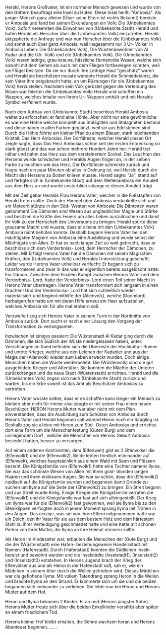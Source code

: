 Herald, Herons Großvater, Ist ein normaler Mensch gewesen und wurde von den Göttern beauftragt eine Insel zu Hüten.
Diese Insel heißt: "Ambosia".
Als junger Mensch ganz alleine (Über seine Eltern ist nichts Bekannt) bereiste er Ambosia
und fand bei seinen Erkundungen ein Volk: Die (Unbekanntes Volk).
Sofort vereehrten die Einwohner von (Unbekannte Stadt) Herald und baten Herald als Herscher über die (Unbekanntes Volk) einzutreten.
Herald aktzeptierte die Anfrage und war nun Herscher über die (Unbekanntes Volk) und somit auch über ganz Ambosia, weil insgesammt nur
3 Ur- Völker in Ambosia Leben: Die (Unbekanntes Volk), Die Wüstenbewohner von Al Kadar und die (Ur- Volk) und die (Unbekanntes Volk).
Die (Unbekanntes Volk) waren ledrige, grau-braune, hässliche Humanoide Wesen, welche sich sowohl mit dem Gehen als auch mit dem Fliegen
fortbewegen konnten, weil sie Flügel besitzen. Da sie nur durch ihre Ledrige Haut "geschütz" waren und Herald sie beschützen musste
wendete Herald die Schmiedekunst, die sein Vater ihm beigebracht hatte, an um Rüstungen für die (Unbekanntes Volk) herzustellen.
Nachdem sein Volk gerüstet gegen die Verteidung des Bösen war feierten die (Unbekanntes Volk) Herald und schuffen ein Wappen, welches Inhalte von Ihrem
Ur- Wappen enthält und mit Heralds Symbol verfeinert wurde.

Nach dem Aufbau von (Unbekannte Stadt) beschloss Herald Ambosia weiter zu erforschen: er fand eine Höhle.
Aber nicht nur eine gewöhnliche: es war eine Höhle welche komplett aus Stalagtiten und Stalagmiten bestand und diese haben in allen Farben
geglänzt, weil sie aus Edelsteinen sind. Durch die Höhle führte ein kleiner Pfad zu einem Blauen, stark leuchtenden Kristall: Das Herz Ambosias.
Der Dorfälteste, welcher Herald diesen Ort zeigte sagte, dass Das Herz Ambosias schon seit der ersten Entdeckung so stark glänzt und das war schon mehrere Hundert Jahre her.
Herald trat näher und nahm das Herz aus dem versteinertem Sockel.
Das Leuchten des Herzens wurde schwächer und Heralds Augen fingen an, in der selben Farbe zu leuchten wie das Herz.
Der Dorfälteste schreckte zurück und fragte nach ein paar Minuten ob alles in Ordnung ist, weil Herald durch die Macht des Herzens zu Boden knieen musste.
Herald sagte: "Ja", stand auf und fertigte sich in (Unbekannte Stadt) auf dem Weltenamboss ein Amulett aus dem Herz an und wurde unsterblich
solange er dieses Amulett trägt.

Mit der Zeit gebar Heralds Frau Herons Vater, welcher in die Fußstapfen von Herald treten sollte.
Doch der Himmel über Ambosia verdunkelte sich und ein Meteorit stürzte in den Süd- Westen von Ambosia:
Die Dämonen waren gekommen!
Die Dämonen sind Wesen aus unglaublicher Magie und Stärke und besitzen die Kräfte des Feuers
um alles Leben auszulöschen und damit ihr  Volk zu der Herrschaft des Universums zu bringen.
Herald spürte diese grausame Macht und wusste, dass er alleine mit den (Unbekanntes Volk) Ambosia nicht behüten konnte.
Deshalb begann Herons Vater bei den mächtigsten Magiern von Ambosia eine Ausbildung und wurde selbst der Mächtigste von Allen.
Er hat es nach langer Zeit so weit gebracht, dass er beschloss sich dem Verderbniss- Lord, dem Herrscher der Dämonen, zu stellen.
Mit Erfolg! Herons Vater hat die Dämonen mit seinen Magischen Kräften, den (Unbekanntes Volk) und Heralds Unterstützung geschafft.
Leider wurde Herons Vater unheilbar verflucht: Er begann sich zu transformieren und zwar in das was er eigentlich bereits ausgelöscht hatte:
Ein Dämon. Zwischen dem Finalem Kampf zwischen Herons Vater und dem Verderbniss- Lord, hatte der Verderbniss- Lord einen Teil seiner Macht in Herons Vater übertragen.
Herons Vater transformiert sich langsam in einen Drachen!  Und der Verderbniss- Lord hat sich schließlich wieder materialisiert und beginnt mithilfe der (Alienvolk),
welche (Doomlord) herbeigerufen hatte um mit deren Hilfe erneut ein Heer aufzustellen, welches Ambosia ein für alle mal erobern soll.

Verzweifelt zog sich Herons Vater in seinem Turm in der Nordmitte von Ambosia zurück. Dort sucht er nach einer Lösung den Vorgang der Transformation zu verlangsamen.

Inzwischen ist einiges passiert: Die Wüstenstadt Al Kadar ging durch die Dämonen, die sich Südlich der Wüste niedergelassen haben, unter.
Verschlungen im Sand befinden sich die Überreste der Hochkultur: Ruinen und untote Krieger, welche aus den Leichen der Kadanier und aus der Magie der (Alienvolk) wieder zum Leben erweckt wurden.
Doch einige Menschen haben die Wüste wiederbelebt: Die (Wüstenvolk) sind die gut ausgebildete Krieger und Attentäter.
Sie konnten die Mächte der Untoten zurückdrängen und die neue Stadt (Wüstenstadt) errichten.
Herald und die (Unbekanntes Volk) zogen sich nach (Unbekannte Stadt) zurück und warten, bis ein Erbe soweit ist das Amt als Beschützer Ambosias zu vertretten.

Herons Vater wusste selber, dass er es schaffen kann länger ein Mensch zu bleiben aber nicht für immer also zeugte er mit seiner Frau einen neuen Beschützer: HERON
Herons Mutter war aber nicht mit dem Plan einverstanden, dass die Ausbildung zum Schützer von Amboisa durch Herons Vater und Herald beginnen soll wärend Heron noch ein Säugling ist.
Deshalb zog sie alleine mit Heron zum Süd- Osten Ambosias und errichtet dort eine Farm um die Menschenfestung (Guten Burg) und dem umliegendem Dorf ,
welche die Menschen vor Herons Geburt Ambosia besiedelt hatten, besser zu versorgen.

Auf einem anderen Kontinenten, dem (Elfenwelt) gibt es 2 Elfenvölker die (Elfenvolk1) und die (Elfenvolk2). Beide lebten friedlich miteinander auf (Elfenwelt),
welches hauptsächlich aus einem Wald mit Seen und Flüssen besteht.
Die Königsfamilie von (Elfenvolk1) hatte eine Tochter namens Ilyma. Sie war das schönste Wesen von Allen mit ihren gold- blonden langen Haaren und ihren eisblauen Augen.
Sie war so schön, dass die (Elfenvolk2) neidisch auf die Königsfamile wurden und begannen damit Gründe zu suchen um Ilyma auf die Seite der (Elfenvolk2) zu bringen.
Ein Streit begann und aus Streit wurde Krieg. Einige Krieger der Königsfamilie verraten die (Elfenvolk1) und die Königsfamile war fast auf sich alleingestellt.
Der Krieg um Ilyma war für die (Elfenvolk2) fast gewonnen, weil sie Ilyma bis zu den Steinklippen verfolgten doch in jenem Moment sprang Ilyma mit Tränen in den Augen.
Das einzige, was sie von ihren Eltern mitgenommen hatte war ein Dolch, den ihr Vater für sie aus dem bestem Holz und dem härtestem Stahl zu ihrer Verteidigung geschmiedet hatte
und eine Kette mit schönen Perlen von ihrer Mutter, die Ilyma an ihre Heimat erinnern sollte.

Als Heron im Kindesalter war, erbauten die Menschen der (Gute Burg) und die der (Wüstenstadt) eine Hafen- beziehungsweise Handelsstadt mit Namen: (Hafenstadt).
Durch (Hafenstadt) konnten die Südlichen Inseln bereist und bewohnt werden und die Inselstädte (Inselstadt1), (Inselstadt2) und (Inselstadt3) entstehen.
In Herons Jugend brach der Krieg der Elfenvölker aus und als Heron in der Hafenstadt saß, sah er, wie ein Mädchen in seinem Alter durch die Wellen getrieben wird.
Dieses Mädchen war die geflohene Ilyma. Mit vollem Tatendrang sprang Heron in die Wellen und brachte Ilyma an den Strand.
Er kümmerte sich um sie und die beiden begannen sich ineinander zu verlieben.
Sie lebte nun bei Heron und Herons Mutter auf dem Hof.

Heron und Ilyma bekamen 2 Kinder: Firan und (Herons jüngster Sohn). Herons Mutter freute sich über die beiden Enkelkinder verstirbt aber später an einem friedlichem Tod.

Herons kleiner Hof bleibt erhalten, die Söhne wachsen heran und Herons Abenteuer beginnen........


